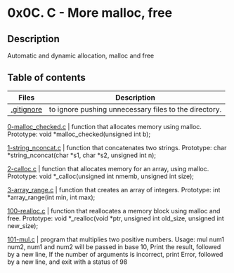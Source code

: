 # 0x0C. C - More malloc, free

## Description
Automatic and dynamic allocation, malloc and free

## Table of contents

Files | Description
----------- | -----------
[.gitignore](./.gitignore) | to ignore pushing unnecessary files to the directory.

[0-malloc_checked.c](./0-malloc_checked.c) | function that allocates memory using malloc. Prototype: void *malloc_checked(unsigned int b);

[1-string_nconcat.c](./1-string_nconcat.c) | function that concatenates two strings. Prototype: char *string_nconcat(char *s1, char *s2, unsigned int n);

[2-calloc.c](./2-calloc.c) | function that allocates memory for an array, using malloc. Prototype: void *_calloc(unsigned int nmemb, unsigned int size);

[3-array_range.c](./3-array_range.c) | function that creates an array of integers. Prototype: int *array_range(int min, int max);

[100-realloc.c](./100-realloc.c) | function that reallocates a memory block using malloc and free. Prototype: void *_realloc(void *ptr, unsigned int old_size, unsigned int new_size);

[101-mul.c](./101-mul.c) | program that multiplies two positive numbers. Usage: mul num1 num2, num1 and num2 will be passed in base 10, Print the result, followed by a new line, If the number of arguments is incorrect, print Error, followed by a new line, and exit with a status of 98
